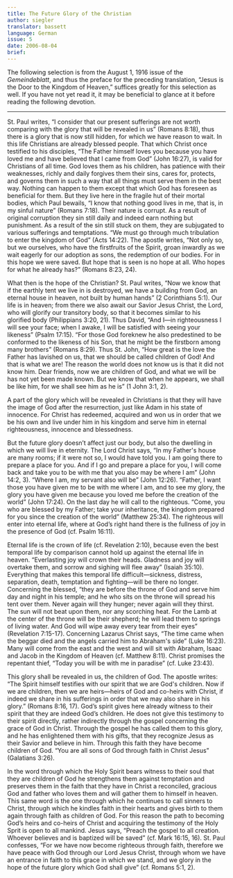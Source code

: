 ```yaml
---
title: The Future Glory of the Christian
author: siegler
translator: bassett
language: German
issue: 5
date: 2006-08-04
brief: 
---
```


The following selection is from the August 1, 1916 issue of the *Gemeindeblatt*, and thus the preface for the preceding translation, “Jesus is the Door to the Kingdom of Heaven,” suffices greatly for this selection as well. If you have not yet read it, it may be beneficial to glance at it before reading the following devotion.

---

St. Paul writes, “I consider that our present sufferings are not worth comparing with the glory that will be revealed in us” (Romans 8:18), thus there is a glory that is now still hidden, for which we have reason to wait. In this life Christians are already blessed people. That which Christ once testified to his disciples, “The Father himself loves you because you have loved me and have believed that I came from God” (John 16:27), is valid for Christians of all time. God loves them as his children, has patience with their weaknesses, richly and daily forgives them their sins, cares for, protects, and governs them in such a way that all things must serve them in the best way. Nothing can happen to them except that which God has foreseen as beneficial for them. But they live here in the fragile hut of their mortal bodies, which Paul bewails, “I know that nothing good lives in me, that is, in my sinful nature” (Romans 7:18). Their nature is corrupt. As a result of original corruption they sin still daily and indeed earn nothing but punishment. As a result of the sin still stuck on them, they are subjugated to various sufferings and temptations. “We must go through much tribulation to enter the kingdom of God” (Acts 14:22). The apostle writes, “Not only so, but we ourselves, who have the firstfruits of the Spirit, groan inwardly as we wait eagerly for our adoption as sons, the redemption of our bodies. For in this hope we were saved. But hope that is seen is no hope at all. Who hopes for what he already has?” (Romans 8:23, 24).

What then is the hope of the Christian? St. Paul writes, “Now we know that if the earthly tent we live in is destroyed, we have a building from God, an eternal house in heaven, not built by human hands” (2 Corinthians 5:1). Our life is in heaven; from there we also await our Savior Jesus Christ, the Lord, who will glorify our transitory body, so that it becomes similar to his glorified body (Philippians 3:20, 21). Thus David, “And I—in righteousness I will see your face; when I awake, I will be satisfied with seeing your likeness” (Psalm 17:15). “For those God foreknew he also predestined to be conformed to the likeness of his Son, that he might be the firstborn among many brothers” (Romans 8:29). Thus St. John, “How great is the love the Father has lavished on us, that we should be called children of God! And that is what we are! The reason the world does not know us is that it did not know him. Dear friends, now we are children of God, and what we will be has not yet been made known. But we know that when he appears, we shall be like him, for we shall see him as he is” (1 John 3:1, 2).

A part of the glory which will be revealed in Christians is that they will have the image of God after the resurrection, just like Adam in his state of innocence. For Christ has redeemed, acquired and won us in order that we be his own and live under him in his kingdom and serve him in eternal righteousness, innocence and blessedness.

But the future glory doesn’t affect just our body, but also the dwelling in which we will live in eternity. The Lord Christ says, “In my Father's house are many rooms; if it were not so, I would have told you. I am going there to prepare a place for you. And if I go and prepare a place for you, I will come back and take you to be with me that you also may be where I am” (John 14:2, 3). “Where I am, my servant also will be” (John 12:26). “Father, I want those you have given me to be with me where I am, and to see my glory, the glory you have given me because you loved me before the creation of the world” (John 17:24). On the last day he will call to the righteous. “Come, you who are blessed by my Father; take your inheritance, the kingdom prepared for you since the creation of the world” (Matthew 25:34). The righteous will enter into eternal life, where at God’s right hand there is the fullness of joy in the presence of God (cf. Psalm 16:11).

Eternal life is the crown of life (cf. Revelation 2:10), because even the best temporal life by comparison cannot hold up against the eternal life in heaven. “Everlasting joy will crown their heads. Gladness and joy will overtake them, and sorrow and sighing will flee away” (Isaiah 35:10). Everything that makes this temporal life difficult—sickness, distress, separation, death, temptation and fighting—will be there no longer. Concerning the blessed, “they are before the throne of God and serve him day and night in his temple; and he who sits on the throne will spread his tent over them. Never again will they hunger; never again will they thirst. The sun will not beat upon them, nor any scorching heat. For the Lamb at the center of the throne will be their shepherd; he will lead them to springs of living water. And God will wipe away every tear from their eyes” (Revelation 7:15-17). Concerning Lazarus Christ says, “The time came when the beggar died and the angels carried him to Abraham's side” (Luke 16:23). Many will come from the east and the west and will sit with Abraham, Isaac and Jacob in the Kingdom of Heaven (cf. Matthew 8:11). Christ promises the repentant thief, “Today you will be with me in paradise” (cf. Luke 23:43).

This glory shall be revealed in us, the children of God. The apostle writes: “The Spirit himself testifies with our spirit that we are God's children. Now if we are children, then we are heirs—heirs of God and co-heirs with Christ, if indeed we share in his sufferings in order that we may also share in his glory.” (Romans 8:16, 17). God’s spirit gives here already witness to their spirit that they are indeed God’s children. He does not give this testimony to their spirit directly, rather indirectly through the gospel concerning the grace of God in Christ. Through the gospel he has called them to this glory, and he has enlightened them with his gifts, that they recognize Jesus as their Savior and believe in him. Through this faith they have become children of God. “You are all sons of God through faith in Christ Jesus” (Galatians 3:26).

In the word through which the Holy Spirit bears witness to their soul that they are children of God he strengthens them against temptation and preserves them in the faith that they have in Christ a reconciled, gracious God and father who loves them and will gather them to himself in heaven. This same word is the one through which he continues to call sinners to Christ, through which he kindles faith in their hearts and gives birth to them again through faith as children of God. For this reason the path to becoming God’s heirs and co-heirs of Christ and acquiring the testimony of the Holy Sprit is open to all mankind. Jesus says, “Preach the gospel to all creation. Whoever believes and is baptized will be saved” (cf. Mark 16:15, 16). St. Paul confesses, “For we have now become righteous through faith, therefore we have peace with God through our Lord Jesus Christ, through whom we have an entrance in faith to this grace in which we stand, and we glory in the hope of the future glory which God shall give” (cf. Romans 5:1, 2).